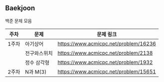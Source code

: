 ## Baekjoon

백준 문제 모음

| 주차  | 문제         | 문제 링크                               |
| ----- | ------------ | --------------------------------------- |
| 1주차 | 아기상어     | <https://www.acmicpc.net/problem/16236> |
|       | 전구와스위치 | <https://www.acmicpc.net/problem/2138>  |
|       | 정수 삼각형  | <https://www.acmicpc.net/problem/1932>  |
| 2주차 | N과 M(3)     | <https://www.acmicpc.net/problem/15651> |

